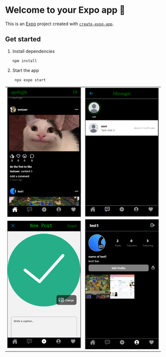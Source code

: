 # Welcome to your Expo app 👋

This is an [Expo](https://expo.dev) project created with [`create-expo-app`](https://www.npmjs.com/package/create-expo-app).

## Get started

1. Install dependencies

   ```bash
   npm install
   ```

2. Start the app

   ```bash
    npx expo start
   ```
<table>
  <tr>
    <td><img src="assets/images/image1.png" alt="Screenshot 1" width="400"/></td>
    <td><img src="assets/images/image2.png" alt="Screenshot 2" width="400"/></td>
  </tr>
  <tr>
    <td><img src="assets/images/image3.png" alt="Screenshot 3" width="400"/></td>
    <td><img src="assets/images/image.png" alt="Screenshot 4" width="400"/></td>
  </tr>
</table>